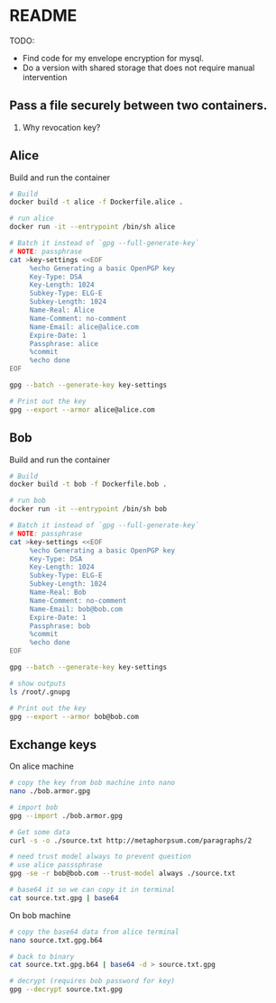 # README

TODO:

* Find code for my envelope encryption for mysql.
* Do a version with shared storage that does not require manual intervention

## Pass a file securely between two containers.

1) Why revocation key?

## Alice

Build and run the container

```sh
# Build 
docker build -t alice -f Dockerfile.alice .

# run alice
docker run -it --entrypoint /bin/sh alice
```

```sh
# Batch it instead of `gpg --full-generate-key`
# NOTE: passphrase
cat >key-settings <<EOF
     %echo Generating a basic OpenPGP key
     Key-Type: DSA
     Key-Length: 1024
     Subkey-Type: ELG-E
     Subkey-Length: 1024
     Name-Real: Alice
     Name-Comment: no-comment
     Name-Email: alice@alice.com
     Expire-Date: 1
     Passphrase: alice
     %commit
     %echo done
EOF

gpg --batch --generate-key key-settings
```

```sh
# Print out the key
gpg --export --armor alice@alice.com
```

## Bob

Build and run the container

```sh
# Build 
docker build -t bob -f Dockerfile.bob .

# run bob
docker run -it --entrypoint /bin/sh bob
```

```sh
# Batch it instead of `gpg --full-generate-key`
# NOTE: passphrase
cat >key-settings <<EOF
     %echo Generating a basic OpenPGP key
     Key-Type: DSA
     Key-Length: 1024
     Subkey-Type: ELG-E
     Subkey-Length: 1024
     Name-Real: Bob
     Name-Comment: no-comment
     Name-Email: bob@bob.com
     Expire-Date: 1
     Passphrase: bob
     %commit
     %echo done
EOF

gpg --batch --generate-key key-settings

# show outputs
ls /root/.gnupg
```

```sh
# Print out the key
gpg --export --armor bob@bob.com
```

## Exchange keys

On alice machine

```sh
# copy the key from bob machine into nano
nano ./bob.armor.gpg 

# import bob
gpg --import ./bob.armor.gpg 
```

```sh
# Get some data
curl -s -o ./source.txt http://metaphorpsum.com/paragraphs/2  

# need trust model always to prevent question
# use alice passsphrase
gpg -se -r bob@bob.com --trust-model always ./source.txt 

# base64 it so we can copy it in terminal
cat source.txt.gpg | base64 
```

On bob machine

```sh
# copy the base64 data from alice terminal
nano source.txt.gpg.b64

# back to binary
cat source.txt.gpg.b64 | base64 -d > source.txt.gpg

# decrypt (requires bob password for key)
gpg --decrypt source.txt.gpg
```
